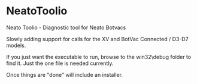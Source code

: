 # NeatoToolio
Neato Toolio - Diagnostic tool for Neato Botvacs

Slowly adding support for calls for the XV and BotVac Connected / D3-D7 models.

If you just want the executable to run, browse to the win32\debug folder to find it.
Just the one file is needed currently.

Once things are "done" will include an installer.
